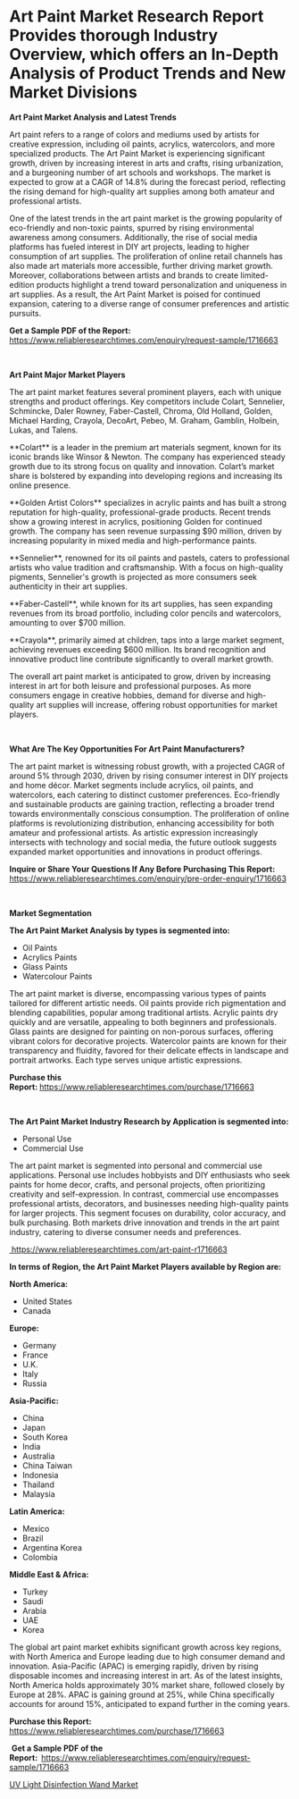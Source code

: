 <p><h1>Art Paint Market Research Report Provides thorough Industry Overview, which offers an In-Depth Analysis of Product Trends and New Market Divisions</h1></p><p><strong>Art Paint Market Analysis and Latest Trends</strong></p>
<p><p>Art paint refers to a range of colors and mediums used by artists for creative expression, including oil paints, acrylics, watercolors, and more specialized products. The Art Paint Market is experiencing significant growth, driven by increasing interest in arts and crafts, rising urbanization, and a burgeoning number of art schools and workshops. The market is expected to grow at a CAGR of 14.8% during the forecast period, reflecting the rising demand for high-quality art supplies among both amateur and professional artists.</p><p>One of the latest trends in the art paint market is the growing popularity of eco-friendly and non-toxic paints, spurred by rising environmental awareness among consumers. Additionally, the rise of social media platforms has fueled interest in DIY art projects, leading to higher consumption of art supplies. The proliferation of online retail channels has also made art materials more accessible, further driving market growth. Moreover, collaborations between artists and brands to create limited-edition products highlight a trend toward personalization and uniqueness in art supplies. As a result, the Art Paint Market is poised for continued expansion, catering to a diverse range of consumer preferences and artistic pursuits.</p></p>
<p><strong>Get a Sample PDF of the Report:&nbsp;</strong> <a href="https://www.reliableresearchtimes.com/enquiry/request-sample/1716663?utm_campaign=2006&utm_medium=2&utm_source=Github&utm_content=ia&utm_term=06022025&utm_id=art-paint">https://www.reliableresearchtimes.com/enquiry/request-sample/1716663</a></p>
<p>&nbsp;</p>
<p><strong>Art Paint Major Market Players</strong></p>
<p><p>The art paint market features several prominent players, each with unique strengths and product offerings. Key competitors include Colart, Sennelier, Schmincke, Daler Rowney, Faber-Castell, Chroma, Old Holland, Golden, Michael Harding, Crayola, DecoArt, Pebeo, M. Graham, Gamblin, Holbein, Lukas, and Talens.</p><p>**Colart** is a leader in the premium art materials segment, known for its iconic brands like Winsor & Newton. The company has experienced steady growth due to its strong focus on quality and innovation. Colart’s market share is bolstered by expanding into developing regions and increasing its online presence.</p><p>**Golden Artist Colors** specializes in acrylic paints and has built a strong reputation for high-quality, professional-grade products. Recent trends show a growing interest in acrylics, positioning Golden for continued growth. The company has seen revenue surpassing $90 million, driven by increasing popularity in mixed media and high-performance paints.</p><p>**Sennelier**, renowned for its oil paints and pastels, caters to professional artists who value tradition and craftsmanship. With a focus on high-quality pigments, Sennelier's growth is projected as more consumers seek authenticity in their art supplies. </p><p>**Faber-Castell**, while known for its art supplies, has seen expanding revenues from its broad portfolio, including color pencils and watercolors, amounting to over $700 million. </p><p>**Crayola**, primarily aimed at children, taps into a large market segment, achieving revenues exceeding $600 million. Its brand recognition and innovative product line contribute significantly to overall market growth.</p><p>The overall art paint market is anticipated to grow, driven by increasing interest in art for both leisure and professional purposes. As more consumers engage in creative hobbies, demand for diverse and high-quality art supplies will increase, offering robust opportunities for market players.</p></p>
<p>&nbsp;</p>
<p><strong>What Are The Key Opportunities For Art Paint Manufacturers?</strong></p>
<p><p>The art paint market is witnessing robust growth, with a projected CAGR of around 5% through 2030, driven by rising consumer interest in DIY projects and home décor. Market segments include acrylics, oil paints, and watercolors, each catering to distinct customer preferences. Eco-friendly and sustainable products are gaining traction, reflecting a broader trend towards environmentally conscious consumption. The proliferation of online platforms is revolutionizing distribution, enhancing accessibility for both amateur and professional artists. As artistic expression increasingly intersects with technology and social media, the future outlook suggests expanded market opportunities and innovations in product offerings.</p></p>
<p><strong>Inquire or Share Your Questions If Any Before Purchasing This Report:</strong> <a href="https://www.reliableresearchtimes.com/enquiry/pre-order-enquiry/1716663?utm_campaign=2006&utm_medium=2&utm_source=Github&utm_content=ia&utm_term=06022025&utm_id=art-paint">https://www.reliableresearchtimes.com/enquiry/pre-order-enquiry/1716663</a></p>
<p>&nbsp;</p>
<p><strong>Market Segmentation</strong></p>
<p><strong>The Art Paint Market Analysis by types is segmented into:</strong></p>
<p><ul><li>Oil Paints</li><li>Acrylics Paints</li><li>Glass Paints</li><li>Watercolour Paints</li></ul></p>
<p><p>The art paint market is diverse, encompassing various types of paints tailored for different artistic needs. Oil paints provide rich pigmentation and blending capabilities, popular among traditional artists. Acrylic paints dry quickly and are versatile, appealing to both beginners and professionals. Glass paints are designed for painting on non-porous surfaces, offering vibrant colors for decorative projects. Watercolor paints are known for their transparency and fluidity, favored for their delicate effects in landscape and portrait artworks. Each type serves unique artistic expressions.</p></p>
<p><strong>Purchase this Report:&nbsp;</strong><a href="https://www.reliableresearchtimes.com/purchase/1716663?utm_campaign=2006&utm_medium=2&utm_source=Github&utm_content=ia&utm_term=06022025&utm_id=art-paint">https://www.reliableresearchtimes.com/purchase/1716663</a></p>
<p>&nbsp;</p>
<p><strong>The Art Paint Market Industry Research by Application is segmented into:</strong></p>
<p><ul><li>Personal Use</li><li>Commercial Use</li></ul></p>
<p><p>The art paint market is segmented into personal and commercial use applications. Personal use includes hobbyists and DIY enthusiasts who seek paints for home decor, crafts, and personal projects, often prioritizing creativity and self-expression. In contrast, commercial use encompasses professional artists, decorators, and businesses needing high-quality paints for larger projects. This segment focuses on durability, color accuracy, and bulk purchasing. Both markets drive innovation and trends in the art paint industry, catering to diverse consumer needs and preferences.</p></p>
<p><a href="https://www.reliableresearchtimes.com/art-paint-r1716663?utm_campaign=2006&utm_medium=2&utm_source=Github&utm_content=ia&utm_term=06022025&utm_id=art-paint">&nbsp;https://www.reliableresearchtimes.com/art-paint-r1716663</a></p>
<p><strong>In terms of Region, the Art Paint Market Players available by Region are:</strong></p>
<p>
    <p> <strong> North America: </strong>
        <ul>
            <li>United States</li>
            <li>Canada</li>
        </ul>
        </p> 
    <p> <strong> Europe: </strong>
        <ul>
            <li>Germany</li>
            <li>France</li>
            <li>U.K.</li>
            <li>Italy</li>
            <li>Russia</li>
        </ul>
        </p> 
    <p> <strong> Asia-Pacific: </strong>
        <ul>
            <li>China</li>
            <li>Japan</li>
            <li>South Korea</li>
            <li>India</li>
            <li>Australia</li>
            <li>China Taiwan</li>
            <li>Indonesia</li>
            <li>Thailand</li>
            <li>Malaysia</li>
        </ul>
        </p> 
    <p> <strong> Latin America: </strong>
        <ul>
            <li>Mexico</li>
            <li>Brazil</li>
            <li>Argentina Korea</li>
            <li>Colombia</li>
        </ul>
        </p> 
    <p> <strong> Middle East & Africa: </strong>
        <ul>
            <li>Turkey</li>
            <li>Saudi</li>
            <li>Arabia</li>
            <li>UAE</li>
            <li>Korea</li>
        </ul>
    </p>
    </p>
<p><p>The global art paint market exhibits significant growth across key regions, with North America and Europe leading due to high consumer demand and innovation. Asia-Pacific (APAC) is emerging rapidly, driven by rising disposable incomes and increasing interest in art. As of the latest insights, North America holds approximately 30% market share, followed closely by Europe at 28%. APAC is gaining ground at 25%, while China specifically accounts for around 15%, anticipated to expand further in the coming years.</p></p>
<p><strong>Purchase this Report: </strong><a href="https://www.reliableresearchtimes.com/purchase/1716663?utm_campaign=2006&utm_medium=2&utm_source=Github&utm_content=ia&utm_term=06022025&utm_id=art-paint">https://www.reliableresearchtimes.com/purchase/1716663</a></p>
<p>&nbsp;<strong>Get a Sample PDF of the Report:&nbsp;&nbsp;</strong><a href="https://www.reliableresearchtimes.com/enquiry/request-sample/1716663?utm_campaign=2006&utm_medium=2&utm_source=Github&utm_content=ia&utm_term=06022025&utm_id=art-paint">https://www.reliableresearchtimes.com/enquiry/request-sample/1716663</a></p>
<p><strong></strong></p>
<p><p><a href="https://github.com/bmorecock/Market-Research-Report-List-6/blob/main/uv-light-disinfection-wand-market.md?utm_campaign=2006&utm_medium=2&utm_source=Github&utm_content=ia&utm_term=06022025&utm_id=art-paint">UV Light Disinfection Wand Market</a></p></p>